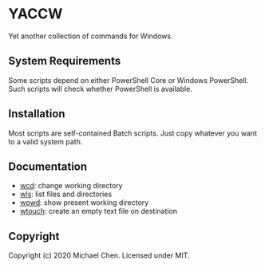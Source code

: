 # YACCW

Yet another collection of commands for Windows.

## System Requirements

Some scripts depend on either PowerShell Core or Windows PowerShell. Such scripts will check whether PowerShell is available.

## Installation

Most scripts are self-contained Batch scripts. Just copy whatever you want to a valid system path.

## Documentation

* [wcd](/docs/wcd.md): change working directory
* [wls](/docs/wls.md): list files and directories
* [wpwd](/docs/wpwd.md): show present working directory
* [wtouch](/docs/wtouch.md): create an empty text file on destination

## Copyright

Copyright (c) 2020 Michael Chen. Licensed under MIT.
